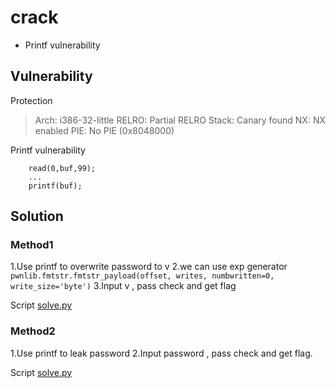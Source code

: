 # crack
- Printf vulnerability

## Vulnerability
Protection
>   Arch:     i386-32-little
    RELRO:    Partial RELRO
    Stack:    Canary found
    NX:       NX enabled
    PIE:      No PIE (0x8048000)



Printf vulnerability
```
	read(0,buf,99);
	...
	printf(buf);
```

## Solution
### Method1
1.Use printf to overwrite password to v
2.we can use exp generator `pwnlib.fmtstr.fmtstr_payload(offset, writes, numbwritten=0, write_size='byte')`
3.Input v , pass check and get flag

Script [solve.py](./solve_overwrite.py)

### Method2
1.Use printf to leak password
2.Input password , pass check and get flag.

Script [solve.py](./solve_leak.py)
